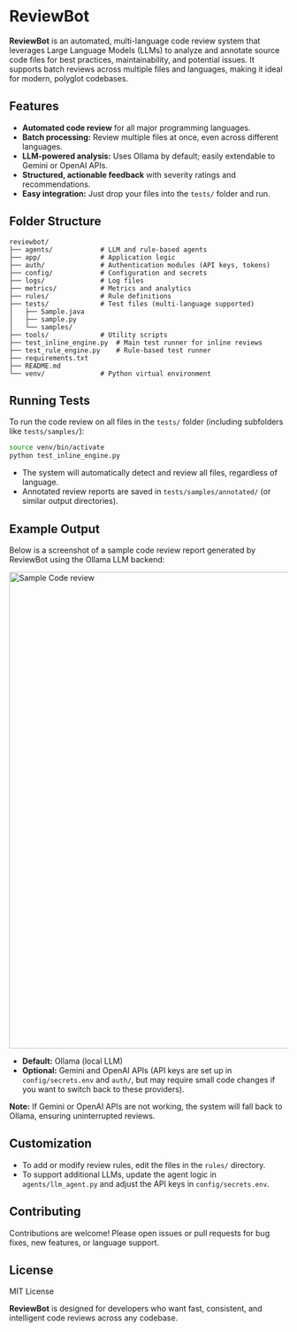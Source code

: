 # ReviewBot

**ReviewBot** is an automated, multi-language code review system that leverages Large Language Models (LLMs) to analyze and annotate source code files for best practices, maintainability, and potential issues. It supports batch reviews across multiple files and languages, making it ideal for modern, polyglot codebases.

## Features

- **Automated code review** for all major programming languages.
- **Batch processing:** Review multiple files at once, even across different languages.
- **LLM-powered analysis:** Uses Ollama by default; easily extendable to Gemini or OpenAI APIs.
- **Structured, actionable feedback** with severity ratings and recommendations.
- **Easy integration:** Just drop your files into the `tests/` folder and run.

## Folder Structure

```
reviewbot/
├── agents/            # LLM and rule-based agents
├── app/               # Application logic
├── auth/              # Authentication modules (API keys, tokens)
├── config/            # Configuration and secrets
├── logs/              # Log files
├── metrics/           # Metrics and analytics
├── rules/             # Rule definitions
├── tests/             # Test files (multi-language supported)
│   ├── Sample.java
│   ├── sample.py
│   └── samples/
├── tools/             # Utility scripts
├── test_inline_engine.py  # Main test runner for inline reviews
├── test_rule_engine.py    # Rule-based test runner
├── requirements.txt
├── README.md
└── venv/              # Python virtual environment
```

## Running Tests

To run the code review on all files in the `tests/` folder (including subfolders like `tests/samples/`):

```bash
source venv/bin/activate
python test_inline_engine.py
```

- The system will automatically detect and review all files, regardless of language.
- Annotated review reports are saved in `tests/samples/annotated/` (or similar output directories).

## Example Output

Below is a screenshot of a sample code review report generated by ReviewBot using the Ollama LLM backend:

<img width="1535" height="861" alt="Sample Code review" src="https://github.com/user-attachments/assets/7950c451-63b8-4e77-a323-a384696cb91d" />



- **Default:** Ollama (local LLM)
- **Optional:** Gemini and OpenAI APIs (API keys are set up in `config/secrets.env` and `auth/`, but may require small code changes if you want to switch back to these providers).

**Note:** If Gemini or OpenAI APIs are not working, the system will fall back to Ollama, ensuring uninterrupted reviews.

## Customization

- To add or modify review rules, edit the files in the `rules/` directory.
- To support additional LLMs, update the agent logic in `agents/llm_agent.py` and adjust the API keys in `config/secrets.env`.

## Contributing

Contributions are welcome! Please open issues or pull requests for bug fixes, new features, or language support.

## License

MIT License

**ReviewBot** is designed for developers who want fast, consistent, and intelligent code reviews across any codebase.
